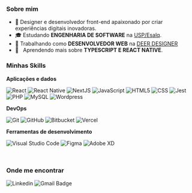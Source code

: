 <h3>Sobre mim</h3>

- 🤔 Designer e desenvolvedor front-end apaixonado por criar experiências digitais inovadoras.
- 🎓 Estudando **ENGENHARIA DE SOFTWARE** na <a href="https://mbauspesalq.com/">USP/Esalq</a>.
- 💼 Trabalhando como **DESENVOLVEDOR WEB** na <a href="https://deerdesigner.com/">DEER DESIGNER</a>
- 🌱 &nbsp; Aprendendo mais sobre **TYPESCRIPT E REACT NATIVE**.

<h3>Minhas Skills</h3>

**Aplicações e dados**

![React](https://img.shields.io/badge/-React-333333?style=flat&logo=react)
![React Native](https://img.shields.io/badge/-React%20Native-333333?style=flat&logo=react)
![NextJS](https://img.shields.io/badge/-JavaScript-333333?style=flat&logo=next.js)
![JavaScript](https://img.shields.io/badge/-JavaScript-333333?style=flat&logo=javascript)
![HTML5](https://img.shields.io/badge/-HTML5-333333?style=flat&logo=HTML5)
![CSS](https://img.shields.io/badge/-CSS-333333?style=flat&logo=CSS3&logoColor=1572B6)
![Jest](https://img.shields.io/badge/-Jest-333333?style=flat&logo=jest)
![PHP](https://img.shields.io/badge/-PHP-333333?style=flat&logo=php)
![MySQL](https://img.shields.io/badge/-MySQL-333333?style=flat&logo=mysql)
![Wordpress](https://img.shields.io/badge/-Wordpress-333333?style=flat&logo=wordpress)

**DevOps**

![Git](https://img.shields.io/badge/-Git-333333?style=flat&logo=git)
![GitHub](https://img.shields.io/badge/-GitHub-333333?style=flat&logo=github)
![Bitbucket](https://img.shields.io/badge/-Bitbucket-333333?style=flat&logo=bitbucket)
![Vercel](https://img.shields.io/badge/-Vercel-333333?style=flat&logo=vercel)

**Ferramentas de desenvolvimento**

![Visual Studio Code](https://img.shields.io/badge/-Visual%20Studio%20Code-333333?style=flat&logo=visual-studio-code&logoColor=007ACC)
![Figma](https://img.shields.io/badge/-Figma-333333?style=flat&logo=figma&logoColor=007ACC)
![Adobe XD](https://img.shields.io/badge/-Adobe%20XD-333333?style=flat&logo=adobe-xd&logoColor=007ACC)

<br/>

<h3>Onde me encontrar</h3>

![Linkedin](https://img.shields.io/badge/-mafreitas-blue?style=flat-square&logo=Linkedin&logoColor=white&link=https://www.linkedin.com/in/mafreitas/)
![Gmail Badge](https://img.shields.io/badge/-marcusfreitasantos@email.com-006bed?style=flat-square&logo=Gmail&logoColor=white&link=mailto:marcusfreitasantos@gmail.com)
